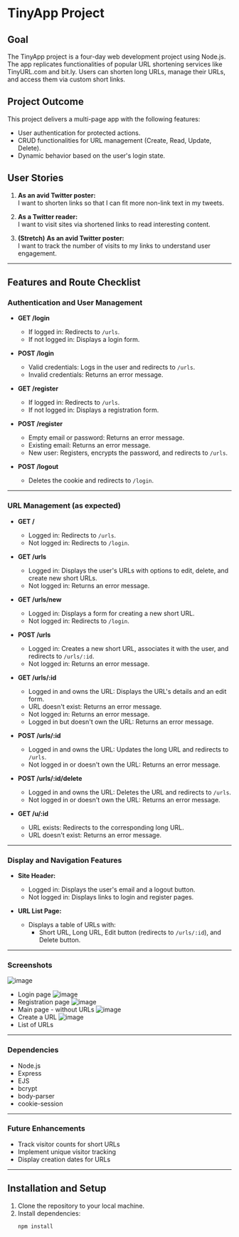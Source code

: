 # TinyApp Project

## Goal
The TinyApp project is a four-day web development project using Node.js. The app replicates functionalities of popular URL shortening services like TinyURL.com and bit.ly. Users can shorten long URLs, manage their URLs, and access them via custom short links.

## Project Outcome
This project delivers a multi-page app with the following features:
- User authentication for protected actions.
- CRUD functionalities for URL management (Create, Read, Update, Delete).
- Dynamic behavior based on the user's login state.

## User Stories
1. **As an avid Twitter poster:**  
   I want to shorten links so that I can fit more non-link text in my tweets.

2. **As a Twitter reader:**  
   I want to visit sites via shortened links to read interesting content.

3. **(Stretch)** **As an avid Twitter poster:**  
   I want to track the number of visits to my links to understand user engagement.

---

## Features and Route Checklist

### Authentication and User Management
- **GET /login**  
  - If logged in: Redirects to `/urls`.  
  - If not logged in: Displays a login form.  

- **POST /login**  
  - Valid credentials: Logs in the user and redirects to `/urls`.  
  - Invalid credentials: Returns an error message.

- **GET /register**  
  - If logged in: Redirects to `/urls`.  
  - If not logged in: Displays a registration form.

- **POST /register**  
  - Empty email or password: Returns an error message.  
  - Existing email: Returns an error message.  
  - New user: Registers, encrypts the password, and redirects to `/urls`.

- **POST /logout**  
  - Deletes the cookie and redirects to `/login`.

---

### URL Management (as expected)
- **GET /**  
  - Logged in: Redirects to `/urls`.  
  - Not logged in: Redirects to `/login`.

- **GET /urls**  
  - Logged in: Displays the user's URLs with options to edit, delete, and create new short URLs.  
  - Not logged in: Returns an error message.

- **GET /urls/new**  
  - Logged in: Displays a form for creating a new short URL.  
  - Not logged in: Redirects to `/login`.

- **POST /urls**  
  - Logged in: Creates a new short URL, associates it with the user, and redirects to `/urls/:id`.  
  - Not logged in: Returns an error message.

- **GET /urls/:id**  
  - Logged in and owns the URL: Displays the URL's details and an edit form.  
  - URL doesn't exist: Returns an error message.  
  - Not logged in: Returns an error message.  
  - Logged in but doesn't own the URL: Returns an error message.

- **POST /urls/:id**  
  - Logged in and owns the URL: Updates the long URL and redirects to `/urls`.  
  - Not logged in or doesn't own the URL: Returns an error message.

- **POST /urls/:id/delete**  
  - Logged in and owns the URL: Deletes the URL and redirects to `/urls`.  
  - Not logged in or doesn't own the URL: Returns an error message.

- **GET /u/:id**  
  - URL exists: Redirects to the corresponding long URL.  
  - URL doesn't exist: Returns an error message.

---

### Display and Navigation Features
- **Site Header:**  
  - Logged in: Displays the user's email and a logout button.  
  - Not logged in: Displays links to login and register pages.

- **URL List Page:**  
  - Displays a table of URLs with:  
    - Short URL, Long URL, Edit button (redirects to `/urls/:id`), and Delete button.  

---

### Screenshots
![image](https://github.com/user-attachments/assets/42ae31f0-c04f-41e4-8c93-6e288c80f418)
- Login page
![image](https://github.com/user-attachments/assets/d40e6922-9dc1-440d-8cb6-2df6bbfc40e4)
- Registration page
![image](https://github.com/user-attachments/assets/9508c4d5-4a62-4a0e-aa66-fb1d470a1b40)
- Main page - without URLs
![image](https://github.com/user-attachments/assets/6e9112c4-d5f0-4485-b3a7-d2e42605f13a)
- Create a URL
![image](https://github.com/user-attachments/assets/486c36e0-86aa-4c27-ba84-34874ea00016)
- List of URLs


---

### Dependencies
- Node.js
- Express
- EJS
- bcrypt
- body-parser
- cookie-session

 ---

 ### Future Enhancements
- Track visitor counts for short URLs
- Implement unique visitor tracking
- Display creation dates for URLs


 ---

## Installation and Setup
1. Clone the repository to your local machine.
2. Install dependencies:
   ```bash
   npm install
